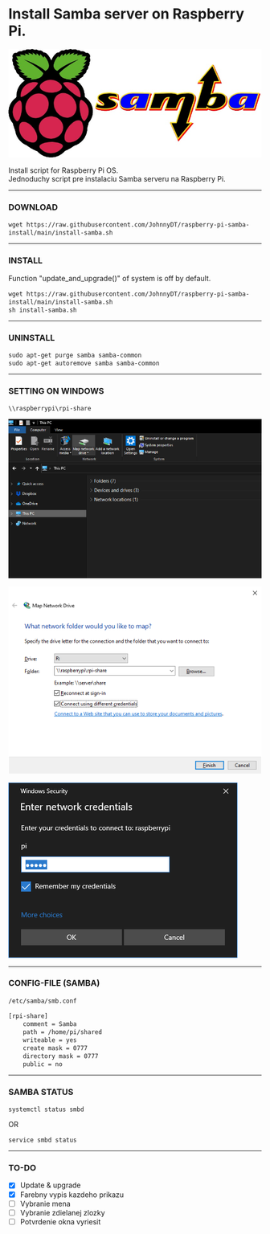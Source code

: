 # Install Samba server on Raspberry Pi.


![Raspberry Pi and Samba](/images/rpi-samba.jpg)

Install script for Raspberry Pi OS.  
Jednoduchy script pre instalaciu Samba serveru na Raspberry Pi.

---
### DOWNLOAD
```
wget https://raw.githubusercontent.com/JohnnyDT/raspberry-pi-samba-install/main/install-samba.sh
```

---
### INSTALL
Function "update_and_upgrade()" of system is off by default.
```
wget https://raw.githubusercontent.com/JohnnyDT/raspberry-pi-samba-install/main/install-samba.sh
sh install-samba.sh
```

---
### UNINSTALL
```
sudo apt-get purge samba samba-common
sudo apt-get autoremove samba samba-common
```

---
### SETTING ON WINDOWS
```
\\raspberrypi\rpi-share
```

![Samba - Windows](/images/WindowsExplorer.png)

![Samba - Windows](/images/MapNetworkDrive.png)

![Samba - Windows](/images/UserCredentials.png)

---
### CONFIG-FILE (SAMBA)
```
/etc/samba/smb.conf
```

```
[rpi-share]      
    comment = Samba
    path = /home/pi/shared  
    writeable = yes
    create mask = 0777
    directory mask = 0777
    public = no
```

---
### SAMBA STATUS
```
systemctl status smbd
```
OR
```
service smbd status 
```

---
### TO-DO
- [x] Update & upgrade
- [x] Farebny vypis kazdeho prikazu
- [ ] Vybranie mena
- [ ] Vybranie zdielanej zlozky
- [ ] Potvrdenie okna vyriesit